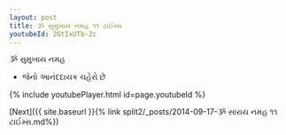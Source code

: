 ```yaml
---
layout: post
title: ૐ સુમુખાય નમહ ૧૧ ટાઈમ્સ
youtubeId: 2GtIxUTb-2c
---
```

 
 
 ૐ સુમુખાય નમહ  
 
 -  જેનો આનંદદાયક ચહેરો છે 
 
  
 
  
 
 
 
 
 
 


{% include youtubePlayer.html id=page.youtubeId %}
 
[Next]({{ site.baseurl }}{% link  split2/_posts/2014-09-17-ૐ સારાય નમહ ૧૧ ટાઈમ્સ.md%})
 

